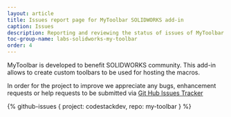 ```yaml
---
layout: article
title: Issues report page for MyToolbar SOLIDWORKS add-in
caption: Issues
description: Reporting and reviewing the status of issues of MyToolbar add-in for SOLIDWORKS
toc-group-name: labs-solidworks-my-toolbar
order: 4
---
```

MyToolbar is developed to benefit SOLIDWORKS community. This add-in allows to create custom toolbars to be used for hosting the macros.

In order for the project to improve we appreciate any bugs, enhancement requests or help requests to be submitted via [Git Hub Issues Tracker](https://github.com/codestackdev/my-toolbar/issues)

{% github-issues { project: codestackdev, repo: my-toolbar } %}